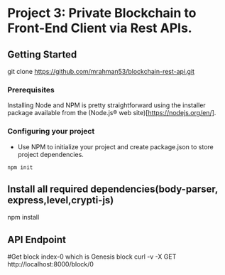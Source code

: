 # Project 3: Private Blockchain to Front-End Client via Rest APIs.


## Getting Started

git clone https://github.com/mrahman53/blockchain-rest-api.git

### Prerequisites

Installing Node and NPM is pretty straightforward using the installer package available from the (Node.js® web site)[https://nodejs.org/en/].

### Configuring your project

- Use NPM to initialize your project and create package.json to store project dependencies.
```
npm init
```
## Install all required dependencies(body-parser, express,level,crypti-js)

npm install 

## API Endpoint
#Get block index-0 which is Genesis block
curl -v -X GET http://localhost:8000/block/0



